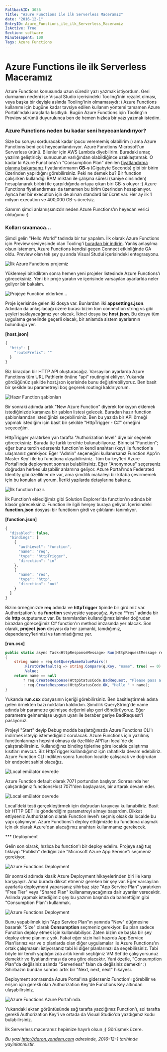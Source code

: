 ```yaml
---
FallbackID: 3036
Title: "Azure Functions ile ilk Serverless Maceramız"
date: "2016-12-1"
EntryID: Azure_Functions_ile_ilk_Serverless_Maceramiz
IsActive: True
Section: software
MinutesSpent: 100
Tags: Azure Functions
---
```

# Azure Functions ile ilk Serverless Maceramız
Azure Functions konusunda uzun süredir yazı yazmak istiyordum. Geri durmamın nedeni ise Visual Studio içerisindeki Tooling'inin rezalet olması, veya başka bir deyişle aslında Tooling'inin olmamasıydı :) Azure Functions kullanımı için bugüne kadar tavsiye edilen kullanım yöntemi tamamen Azure Portalı'ndaki araçlarla kısıtlıydı. Bugün Azure Functions için Tooling'in Preview sürümü duyurulunca ben de hemen hızlıca bir yazı yazmak istedim.

### Azure Functions neden bu kadar seni heyecanlandırıyor?

Size bu soruyu sorduracak kadar ipucu verememiş olabilirim :) ama Azure Functions beni çok heyecanlandırıyor. Azure Functions Microsoft'un Serverless ürünü. Bilenler için AWS Lambda diyebilirim. Buradaki amaç yazılım geliştiriciyi sunucunun varlığından olabildiğince uzaklaştırmak. O kadar ki Azure Functions'ın "Consumption Plan" denilen [fiyatlandırma planına bakarsanız](https://azure.microsoft.com/en-us/pricing/details/functions/) fiyatlandırmanın **GB-s** (Gigabyte Seconds) gibi bir birim üzerinden yapıldığını görebilirsiniz. Peki ne demek bu? Bir function çalışırken kullandığı RAM miktarı ile çalışma süresi (saniye cinsinden) hesaplanarak birbiri ile çarpıldığında ortaya çıkan biri GB-s oluyor :) Azure Functions fiyatlandırması da tamamen bu birim üzerinden hesaplanıyor. Ayrıca her bir execution için de alınan standard bir ücret var. Her ay ilk 1 milyon execution ve 400,000 GB-s ücretsiz. 

Sanırım şimdi anlamışsınızdır neden Azure Functions'ın heyecan verici olduğunu :)

### Kolları sıvamaca...

Şimdi gelin "Hello World" tadında bir tur yapalım. İlk olarak Azure Functions için Preview seviyesinde olan Tooling'i [buradan bir indirin](https://aka.ms/azfunctiontools). Yanlış anlaşılma olsun istemem, Azure Functions kendisi geçen Connect etkinliğinde GA oldu. Preview olan tek şey şu anda Visual Studui içerisindeki entegrasyonu.

![İlk Azure Functions projemiz](media/Azure_Functions_ile_ilk_Serverless_Maceramiz/azure-functions-1.png)

Yüklemeyi bitirdikten sonra hemen yeni projeler listesinde Azure Functions'ı göreceksiniz. Yeni bir proje yaratın ve içerisinde varsayılan ayarlarlda neler geliyor bir bakalım.

![Projeye Function eklerken...](media/Azure_Functions_ile_ilk_Serverless_Maceramiz/azure-functions-2.png)

Proje içerisinde gelen iki dosya var. Bunlardan ilki **appsettings.json**. Adından da anlaşılacağı üzere burası bizim tüm connection string vs gibi şeyleri saklayacağımız yer olacak. İkinci dosya ise **host.json**. Bu dosya tüm uygulama genelinde geçerli olacak, bir anlamda sistem ayarlarının bulunduğu yer. 

**[host.json]**  
```javascript
{
  "http": {
    "routePrefix": ""
  }
}
```

Biz birazdan bir HTTP API oluşturacağız. Varsayılan ayarlarda Azure Functions tüm URL Pathlerin önüne "api" routingini ekliyor. Yukarıda gördüğünüz şekilde host.json içerisinde bunu değiştirebiliyoruz. Ben basit bir şekilde bu parametreyi boş geçerek routingi kaldırıyorum.

![Hazır Function şablonları](media/Azure_Functions_ile_ilk_Serverless_Maceramiz/azure-functions-3.png)

Bir sonraki adımda artık "New Azure Function" diyerek fonksyon eklemek istediğinizde karşınıza bir şablon listesi gelecek. Buradan hazır function şablonlarından istediğinizi seçebilirsiniz. Ben bu yazıda bir API örneği yapmak istediğim için basit bir şekilde "HttpTrigger - C#" örneğini seçeceğim. 

HttpTrigger yaratırken yan tarafta "Authorization level" diye bir seçenek göreceksiniz. Burada üç farklı tercihte bulunabiliyoruz. Birincisi "Function"; eğer bunu tercih ederseniz function'ın kendi anahtarı (key) ile function'a ulaşmanız gerekiyor. Eğer "Admin" seçeneğini kullanırsanız Function App'in Master Key'i ile bu functiona ulaşabilirsiniz. Tüm bu key'leri Azure Portal'ında deployment sonrası bulabilirsiniz. Eğer "Anonymous" seçerseniz doğrudan herkes ulaşabilir anlamına geliyor. Azure Portal'ında Federated Identity gibi özellikler de var, ama şimdilik makaleyi bir kitaba çevirmemek için bu konuları atlıyorum. İleriki yazılarda detaylarına bakarız. 

![İlk function hazır.](media/Azure_Functions_ile_ilk_Serverless_Maceramiz/azure-functions-5.png)

İlk Function'ı eklediğimiz gibi Solution Explorer'da function'ın adında bir klasör göreceksiniz. Function ile ilgili herşey buraya geliyor. İçerisindeki **function.json** dosyası bir functionın girdi ve çıktılarını tanımlıyor. 

**[function.json]**
```javascript
{
  "disabled": false,
  "bindings": [
    {
      "authLevel": "function",
      "name": "req",
      "type": "httpTrigger",
      "direction": "in"
    },
    {
      "name": "res",
      "type": "http",
      "direction": "out"
    }
  ]
}
```

Bizim örneğimizde **req** adında ve **httpTrigger** tipinde bir girdimiz var. Authorization'u da **function** seviyeside yapacağız. Ayrıca **res" adında bir de **http** outputumuz var. Bu tanımlardan kullandığımız isimler doğrudan birazdan göreceğimiz C# function'ın method imzasında yer alacak. Son olarak, **project.json** dosyası da her zamanki, tanıdığımız, dependency'lerimizi vs tanımladığımız yer. 

**[run.csx]**
```CS 
public static async Task<HttpResponseMessage> Run(HttpRequestMessage req, TraceWriter log)
{    
    string name = req.GetQueryNameValuePairs()
        .FirstOrDefault(q => string.Compare(q.Key, "name", true) == 0)
        .Value;  
    return name == null
        ? req.CreateResponse(HttpStatusCode.BadRequest, "Please pass a name on the query string.")
        : req.CreateResponse(HttpStatusCode.OK, "Hello " + name);
}
```

Yukarıda **run.csx** dosyasının içeriği görebilirsiniz. Ben basitleştirmek adına gelen örnekten bazı noktaları kaldırdım. Şimdilik QueryString'de name adında bir parametre gelmişse değerini alıp geri döndürüyoruz. Eğer parametre gelmemişse uygun uyarı ile beraber geriye BadRequest'i paslıyoruz. 

Projeyi "Start" deyip Debug modda başlattığınızda Azure Functions CLI'ı indirmek isteyip istemediğiniz sorulacak. Azure Functions için yazılmış functionlarınızın hepsini olmasa da özellikle API'ları local'de de çalıştırabilirsiniz. Kullandığınız binding tiplerine göre localde çalıştırma kısıtları mevcut. Biz HttpTrigger kullandığımız için rahatlıkla devam edebiliriz. Azure Function CLI indikten sonra function localde çalışacak ve doğrudan bir endpoint sahibi olacağız.

![Local emülatör devrede](media/Azure_Functions_ile_ilk_Serverless_Maceramiz/azure-functions-4.png)

Azure Function default olarak 7071 portundan başlıyor. Sonrasında her çalıştırdığınız functionsHost 7071'den başlayarak, bir artarak devam eder. 

![Local emülatör devrede](media/Azure_Functions_ile_ilk_Serverless_Maceramiz/azure-functions-6.png)

Local'deki testi gerçekleştirmek için doğrudan tarayıcıyı kullanabiliriz. Basit bir HTTP GET ile gönderdiğim parametreyi almayı başardım. Dikkat ettiyseniz Authorization olarak Function level'ı seçmiş olsak da localde bu yapı çalışmıyor. Azure Functions'ı deploy ettiğimizde bu functiona ulaşmak için ek olarak Azure'dan alacağımız anahtarı kullanmamız gerekecek.

*** Deployment

Gelin son olarak, hızlıca bu function'ı bir deploy edelim. Projeye sağ tuş tıklayıp "Publish" dediğinizde "Microsoft Azure App Service"i seçmeniz gerekiyor. 

![Azure Functions Deployment](media/Azure_Functions_ile_ilk_Serverless_Maceramiz/azure-functions-7.png)

Bir sonraki adımda klasik Azure Deployment hikayelerinden biri ile karşı karşıyayız. Ama burada dikkat etmeniz gereken bir şey var. Eğer varsayılan ayarlarla deployment yaparsanız sihirbaz size "App Service Plan" yaratırken "Free Tier" veya "Shared Plan" kullanamayacağınıza dair uyarılar verecektir. Aslında yapmak istediğimiz şey bu yazının başında da bahsettiğim gibi "Consumption Plan"ı kullanmak.

![Azure Functions Deployment](media/Azure_Functions_ile_ilk_Serverless_Maceramiz/azure-functions-8.png)

Bunu yapabilmek için "App Service Plan"ın yanında "New" düğmesine basarak "Size" olarak **Consumption** seçmeniz gerekiyor. Bu plan sadece Function deploy etmek için kullanılabiliyor. Zaten bizim de başka bir şey deploy etme planımız yok. Fakat eğer sizin hali hazırda App Service Plan'larınız var ve o planlarda olan diğer uygulamalar ile Azure Functions'ın ortak çalışmasını istiyorsanız tabi ki diğer planlarınızı da seçebilirsiniz. Tabi böyle bir tercih yaptığınızda artık kendi seçtiğiniz VM Set'de çalışıyorsunuz demektir ve fiyatlandırması da ona göre olacaktır. Yani özetle, "Consumption Plan"da değilsiniz aslında "Serverless" falan da değilsiniz demektir :) Sihirbazın bundan sonrası artık bir "Next, next, next" hikayesi.

Deployment sonrasında Azure Portal'ına giderseniz Function'ı görebilir ve erişim için gerekli olan Authorization Key'de Functions Key altından ulaşabilirsiniz. 

![Azure Functions Azure Portal'ında.](media/Azure_Functions_ile_ilk_Serverless_Maceramiz/azure-functions-9.png)

Yukarıdaki ekran görüntüsünde sağ tarafta yazdığımız Function'ı, sol tarafta gerekli Authorization Key'i ve ortada da Visual Studio'da yazdığımız kodu bulabilirsiniz. 

İlk Serverless maceramız hepimize hayırlı olsun ;) Görüşmek üzere.

*Bu yazi http://daron.yondem.com adresinde, 2016-12-1 tarihinde yayinlanmistir.*
